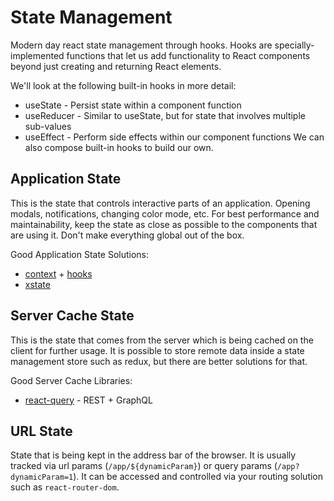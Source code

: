 # State Management
Modern day react state management through hooks.
Hooks are specially-implemented functions that let us add functionality to React components beyond just creating and returning React elements.

We'll look at the following built-in hooks in more detail:

- useState - Persist state within a component function
- useReducer - Similar to useState, but for state that involves multiple sub-values
- useEffect - Perform side effects within our component functions
We can also compose built-in hooks to build our own.


## Application State

This is the state that controls interactive parts of an application. Opening modals, notifications, changing color mode, etc. For best performance and maintainability, keep the state as close as possible to the components that are using it. Don't make everything global out of the box.

Good Application State Solutions:

- [context](https://reactjs.org/docs/context.html) + [hooks](https://reactjs.org/docs/hooks-intro.html)
- [xstate](https://xstate.js.org/)


## Server Cache State

This is the state that comes from the server which is being cached on the client for further usage. It is possible to store remote data inside a state management store such as redux, but there are better solutions for that.

Good Server Cache Libraries:

- [react-query](https://react-query.tanstack.com/) - REST + GraphQL

## URL State

State that is being kept in the address bar of the browser. It is usually tracked via url params (`/app/${dynamicParam}`) or query params (`/app?dynamicParam=1`). It can be accessed and controlled via your routing solution such as `react-router-dom`.
